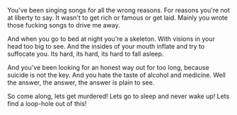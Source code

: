 You've been singing songs for all the wrong reasons.
For reasons you're not at liberty to say.
It wasn't to get rich or famous or get laid.
Mainly you wrote those fucking songs to drive me away.

And when you go to bed at night you're a skeleton.
With visions in your head too big to see.
And the insides of your mouth inflate and try to suffocate you.
Its hard, its hard, its hard to fall asleep.

And you've been looking for an honest way out for too long,
because suicide is not the key.
And you hate the taste of alcohol and medicine.
Well the answer, the answer, the answer is plain to see.

So come along, lets get murdered!
Lets go to sleep and never wake up!
Lets find a loop-hole out of this!


